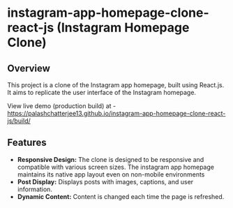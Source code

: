 # instagram-app-homepage-clone-react-js (Instagram Homepage Clone)

## Overview

This project is a clone of the Instagram app homepage, built using React.js. It aims to replicate the user interface of the Instagram homepage.

View live demo (production build) at - https://palashchatterjee13.github.io/instagram-app-homepage-clone-react-js/build/

## Features

- **Responsive Design:** The clone is designed to be responsive and compatible with various screen sizes. The instagram app homepage maintains its native app layout even on non-mobile environments
- **Post Display:** Displays posts with images, captions, and user information.
- **Dynamic Content:** Content is changed each time the page is refreshed.
